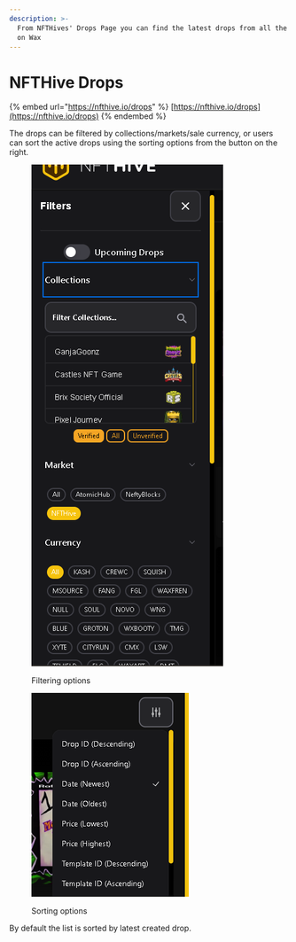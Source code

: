 ```yaml
---
description: >-
  From NFTHives' Drops Page you can find the latest drops from all the platforms
  on Wax
---
```


# NFTHive Drops

{% embed url="https://nfthive.io/drops" %}
[https://nfthive.io/drops](https://nfthive.io/drops)
{% endembed %}

The drops can be filtered by collections/markets/sale currency, or users can sort the active drops using the sorting options from the button on the right.

<div>

<figure><img src="../../../.gitbook/assets/image (35).png" alt=""><figcaption><p>Filtering options</p></figcaption></figure>

 

<figure><img src="../../../.gitbook/assets/image (37).png" alt=""><figcaption><p>Sorting options</p></figcaption></figure>

</div>

By default the list is sorted by latest created drop.
